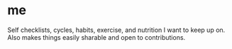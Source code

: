 # me

Self checklists, cycles, habits, exercise, and nutrition I want to keep up on. Also makes things easily sharable and open to contributions.
